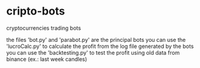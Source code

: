 # cripto-bots
cryptocurrencies trading bots

the files 'bot.py' and 'parabot.py' are the principal bots
you can use the 'lucroCalc.py' to calculate the profit from the log file generated by the bots
you can use the 'backtesting.py' to test the profit using old data from binance (ex.: last week candles)

